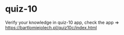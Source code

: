 # quiz-10
Verify your knowledge in quiz-10 app, 
check the app => https://bartlomiejolech.pl/quiz10c/index.html
